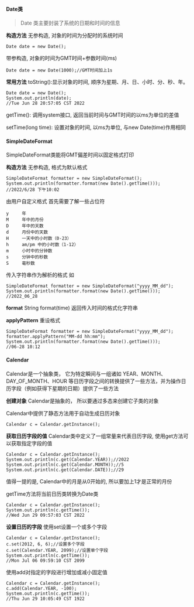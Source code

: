#### Date类
> Date 类主要封装了系统的日期和时间的信息

**构造方法**
无参构造, 对象的时间为分配时的系统时间
```
Date date = new Date();
```
带参构造, 对象的时间为GMT时间+参数时间(ms)
```
Date date = new Date(1000);//GMT时间加上1s
```


**常用方法**
toString():显示对象的时间, 顺序为星期、月、日、小时、分、秒、年。

```
Date date = new Date();
System.out.println(date);
//Tue Jun 28 20:57:05 CST 2022
```

getTime(): 调用system接口, 返回当前时间与GMT时间的以ms为单位的差值

setTime(long time): 设置对象的时间, 以ms为单位, 与new Date(time)作用相同

#### SimpleDateFormat

SimpleDateFormat类能将GMT偏差时间以固定格式打印

**构造方法**
无参构造, 格式为默认格式
```
SimpleDateFormat formatter = new SimpleDateFormat();
System.out.println(formatter.format(new Date().getTime()));
//2022/6/28 下午10:02
```
由用户自定义格式
首先需要了解一些占位符
```
y     年
M     年中的月份
D     年中的天数
d     月份中的天数
H     一天中的小时数（0-23）
h     am/pm 中的小时数（1-12）
m     小时中的分钟数
s     分钟中的秒数
S     毫秒数
```
传入字符串作为解析的格式
如
```
SimpleDateFormat formatter = new SimpleDateFormat("yyyy_MM_dd");
System.out.println(formatter.format(new Date().getTime()));
//2022_06_28
```

**format**
String format(time)
返回传入时间的格式化字符串

**applyPattern**
重设格式
```
SimpleDateFormat formatter = new SimpleDateFormat("yyyy_MM_dd");
formatter.applyPattern("MM-dd hh:mm");
System.out.println(formatter.format(new Date().getTime()));
//06-28 10:12
```

#### Calendar

Calendar是一个抽象类， 它为特定瞬间与一组诸如 YEAR、MONTH、DAY_OF_MONTH、HOUR 等日历字段之间的转换提供了一些方法，并为操作日历字段（例如获得下星期的日期）提供了一些方法

**创建对象**
Calendar是抽象的， 所以要通过多态来创建它子类的对象

Calendar中提供了静态方法用于自动生成日历对象
```
Calendar c = Calendar.getInstance();
```

**获取日历字段的值**
Calendar类中定义了一组常量来代表日历字段, 使用get方法可以获取指定字段的值
```
Calendar c = Calendar.getInstance();
System.out.println(c.get(Calendar.YEAR));//2022
System.out.println(c.get(Calendar.MONTH));//5
System.out.println(c.get(Calendar.DATE));//29
```
值得一提的是, Calendar中的月是从0开始的, 所以要加上1才是正常的月份

getTime方法将当前日历类转换为Date类
```
Calendar c = Calendar.getInstance();
System.out.println(c.getTime());
//Wed Jun 29 09:57:03 CST 2022
```

**设置日历的字段**
使用set设置一个或多个字段
```
Calendar c = Calendar.getInstance();
c.set(2012, 6, 6);//设置多个字段
c.set(Calendar.YEAR, 2099);//设置单个字段
System.out.println(c.getTime());
//Mon Jul 06 09:59:10 CST 2099
```
使用add对指定的字段进行增加或减小固定值
```
Calendar c = Calendar.getInstance();
c.add(Calendar.YEAR, -100);
System.out.println(c.getTime());
//Thu Jun 29 10:05:49 CST 1922
```


